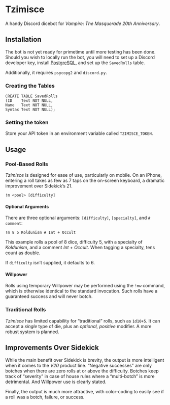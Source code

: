 # Tzimisce
A handy Discord dicebot for *Vampire: The Masquerade 20th Anniversary*.

## Installation
The bot is not yet ready for primetime until more testing has been done. Should you wish to locally run the bot, you will need to set up a Discord developer key, install [PostgreSQL](https://www.postgresql.org), and set up the `SavedRolls` table.

Additionally, it requires `psycopg2` and `discord.py`.

### Creating the Tables
```
CREATE TABLE SavedRolls
(ID    Text NOT NULL,
Name   Text NOT NULL,
Syntax Text NOT NULL);
```

### Setting the token
Store your API token in an environment variable called `TZIMISCE_TOKEN`.

## Usage
### Pool-Based Rolls
*Tzimisce* is designed for ease of use, particularly on mobile. On an iPhone, entering a roll takes as few as 7 taps on the on-screen keyboard, a dramatic improvement over Sidekick’s 21.
```
!m <pool> [difficulty]
```

#### Optional Arguments
There are three optional arguments: `[difficulty]`, `[specialty]`, and `# comment`:
```
!m 8 5 Koldunism # Int + Occult
```
This example rolls a pool of 8 dice, difficulty 5, with a specialty of *Koldunism*, and a comment *Int + Occult*. When tagging a specialty, tens count as double.

If `difficulty` isn’t supplied, it defaults to 6.

#### Willpower
Rolls using temporary Willpower may be performed using the `!mw` command, which is otherwise identical to the standard invocation. Such rolls have a guaranteed success and will never botch.

### Traditional Rolls
*Tzimisce* has limited capability for “traditional” rolls, such as `1d10+5`. It can accept a *single* type of die, plus an *optional, positive* modifier. A more robust system is planned.

## Improvements Over Sidekick
While the main benefit over Sidekick is brevity, the output is more intelligent when it comes to the *V20* product line. “Negative successes” are only botches when there are zero rolls at or above the difficulty. Botches keep track of “severity” in case of house rules where a “multi-botch” is more detrimental. And Willpower use is clearly stated.

Finally, the output is much more attractive, with color-coding to easily see if a roll was a botch, failure, or success.
